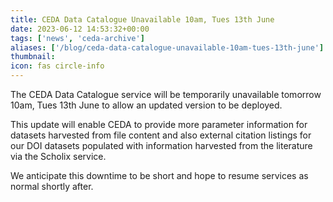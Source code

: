 ```yaml
---
title: CEDA Data Catalogue Unavailable 10am, Tues 13th June
date: 2023-06-12 14:53:32+00:00
tags: ['news', 'ceda-archive']
aliases: ['/blog/ceda-data-catalogue-unavailable-10am-tues-13th-june']
thumbnail: 
icon: fas circle-info
---
```


The CEDA Data Catalogue service will be temporarily unavailable tomorrow 10am, Tues 13th June to allow an updated version to be deployed.  
  
This update will enable CEDA to provide more parameter information for datasets harvested from file content and also external citation listings for our DOI datasets populated with information harvested from the literature via the Scholix service.  
  
We anticipate this downtime to be short and hope to resume services as normal shortly after.


